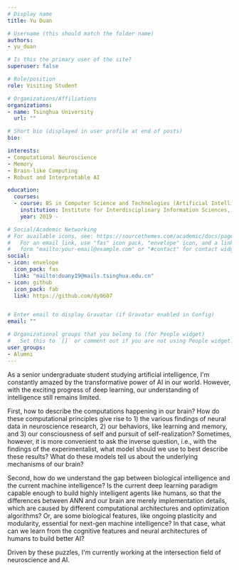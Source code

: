 ```yaml
---
# Display name
title: Yu Duan

# Username (this should match the folder name)
authors:
- yu_duan

# Is this the primary user of the site?
superuser: false

# Role/position
role: Visiting Student

# Organizations/Affiliations
organizations:
- name: Tsinghua University
  url: ""

# Short bio (displayed in user profile at end of posts)
bio: 

interests:
- Computational Neuroscience
- Memory
- Brain-like Computing
- Robust and Interpretable AI

education:
  courses:
  - course: BS in Computer Science and Technologies (Artificial Intelligence)
    institution: Institute for Interdisciplinary Information Sciences, Tsinghua University
    year: 2019 - 

# Social/Academic Networking
# For available icons, see: https://sourcethemes.com/academic/docs/page-builder/#icons
#   For an email link, use "fas" icon pack, "envelope" icon, and a link in the
#   form "mailto:your-email@example.com" or "#contact" for contact widget.
social:
- icon: envelope
  icon_pack: fas
  link: "mailto:duany19@mails.tsinghua.edu.cn"
- icon: github
  icon_pack: fab
  link: https://github.com/dy0607


# Enter email to display Gravatar (if Gravatar enabled in Config)
email: ""

# Organizational groups that you belong to (for People widget)
#   Set this to `[]` or comment out if you are not using People widget.
user_groups:
- Alumni
---
```


As a senior undergraduate student studying artificial intelligence, I'm constantly amazed by the transformative power of AI in our world. However, with the exciting progress of deep learning, our understanding of intelligence still remains limited. 

First, how to describe the computations happening in our brain? How do these computational principles give rise to 1) the various findings of neural data in neuroscience research, 2) our behaviors, like learning and memory, and 3) our consciousness of self and pursuit of self-realization? Sometimes, however, it is more convenient to ask the inverse question, i.e., with the findings of the experimentalist, what model should we use to best describe these results? What do these models tell us about the underlying mechanisms of our brain?

Second, how do we understand the gap between biological intelligence and the current machine intelligence? Is the current deep learning paradigm capable enough to build highly intelligent agents like humans, so that the differences between ANN and our brain are merely implementation details, which are caused by different computational architectures and optimization algorithms? Or, are some biological features, like ongoing plasticity and modularity, essential for next-gen machine intelligence? In that case, what can we learn from the cognitive features and neural architectures of humans to build better AI?

Driven by these puzzles, I'm currently working at the intersection field of neuroscience and AI. 

